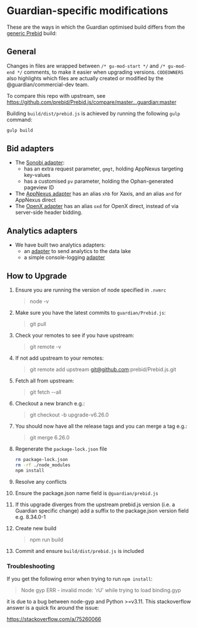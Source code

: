 # Guardian-specific modifications

These are the ways in which the Guardian optimised build differs from the [generic Prebid](https://github.com/prebid/Prebid.js) build:

## General

Changes in files are wrapped between `/* gu-mod-start */` and `/* gu-mod-end */` comments,
to make it easier when upgrading versions. `CODEOWNERS` also highlights which files
are actually created or modified by the @guardian/commercial-dev team.

To compare this repo with upstream, see https://github.com/prebid/Prebid.js/compare/master...guardian:master

Building `build/dist/prebid.js` is achieved by running the following `gulp` command:

```sh
gulp build
```

## Bid adapters

- The [Sonobi adapter](/modules/sonobiBidAdapter.js):
  - has an extra request parameter, `gmgt`, holding AppNexus targeting key-values
  - has a customised `pv` parameter, holding the Ophan-generated pageview ID
- The [AppNexus adapter](/modules/appnexusBidAdapter.js) has an alias `xhb` for Xaxis, and an alias `and` for AppNexus direct
- The [OpenX adapter](/modules/openxBidAdapter.js) has an alias `oxd` for OpenX direct, instead of via server-side header bidding.

## Analytics adapters

- We have built two analytics adapters:
  - an [adapter](/modules/guAnalyticsAdapter.js) to send analytics to the data lake
  - a simple console-logging [adapter](/modules/consoleLoggingAnalyticsAdapter.js)

## How to Upgrade

1. Ensure you are running the version of node specified in `.nvmrc`

   > node -v

1. Make sure you have the latest commits to `guardian/Prebid.js`:

   > git pull

1. Check your remotes to see if you have upstream:
   > git remote -v
1. If not add upstream to your remotes:
   > git remote add upstream git@github.com:prebid/Prebid.js.git
1. Fetch all from upstream:
   > git fetch --all
1. Checkout a new branch e.g.:
   > git checkout -b upgrade-v6.26.0
1. You should now have all the release tags and you can merge a tag e.g.:
   > git merge 6.26.0
1. Regenerate the `package-lock.json` file
   ```sh
   rm package-lock.json
   rm -rf ./node_modules
   npm install
   ```
1. Resolve any conflicts
1. Ensure the package.json name field is `@guardian/prebid.js`
1. If this upgrade diverges from the upstream prebid.js version (i.e. a Guardian specific change) add a suffix to the package.json version field e.g. 8.34.0-1
1. Create new build
   > npm run build
1. Commit and ensure `build/dist/prebid.js` is included

### Troubleshooting

If you get the following error when trying to run `npm install`:

> Node gyp ERR - invalid mode: 'rU' while trying to load binding.gyp

it is due to a bug between node-gyp and Python >=v3.11. This stackoverflow answer is a quick fix around the issue:

https://stackoverflow.com/a/75260066
